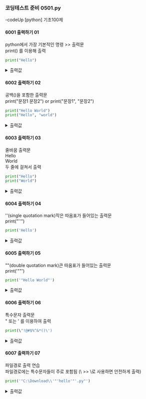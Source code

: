 ### 코딩테스트 준비 0501.py

-codeUp [python] 기초100제

#### 6001 출력하기 01
python에서 가장 기본적인 명령 >> 출력문<br>
print() 를 이용해 출력
```py
print("Hello")
```
<details><summary>출력값</summary>

  ```py
  Hello
  ```
  
  </details>
  
#### 6002 출력하기 02
공백()을 포함한 출력문<br>
print("문장1 문장2") or print("문장1", "문장2")
```py
print("Hello World")
print("Hello", "world")
```
<details><summary>출력값</summary>
  
  ```py
  Hello World
  ```
  </details>
  
#### 6003 출력하기 03
줄바꿈 출력문<br>
Hello<br>
World<br>
두 줄에 걸쳐서 출력
```py
print("Hello")
print("World")
```
<details><summary>출력값</summary>
  
  ```py
  Hello
  World
  ```
  </details>
  
#### 6004 출력하기 04
''(single quotation mark)작은 따옴표가 들어있는 출력문<br>
print("''")
```py
print('Hello')
```
<details><summary>출력값</summary>
  
  ```py
  'Hello'
  ```
  </details>
  
#### 6005 출력하기 05
""(double quotation mark)큰 따옴표가 들어있는 출력문<br>
print('""')
```py
print('"Hello World"')
```
<details><summary>출력값</summary>
  
  ```py
  "Hello World"
  ```
  </details>

#### 6006 출력하기 06
특수문자 출력문<br>
\" 또는 \' 를 이용하여 출력
```py
print(\"!@#$%^&*()\')
```
<details><summary>출력값</summary>
  
  ```py
  "!@#$%^&*()'
  ```
  </details>
  
#### 6007 출력하기 07
파일경로 출력 연습<br>
파일경로에는 특수문자들이 주로 포함됨 (\ >> \\로 사용하면 안전하게 출력)
```py
print('"C:\Download\\'"'hello'"'.py"')
```
<details><summary>출력값</summary>
  
  ```py
  "C:\Download\'hello'.py"
  ```
  
  </details>

